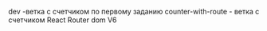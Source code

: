 dev -ветка с счетчиком по первому заданию
counter-with-route - ветка с счетчиком React Router dom V6
